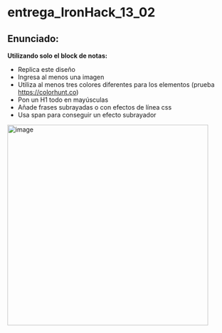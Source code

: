 # entrega_IronHack_13_02

## Enunciado:

**Utilizando solo el block de notas:**

* Replica este diseño
* Ingresa al menos una imagen
* Utiliza al menos tres colores diferentes para los elementos (prueba https://colorhunt.co) 
* Pon un H1 todo en mayúsculas
* Añade frases subrayadas o con efectos de línea css
* Usa span para conseguir un efecto subrayador

<img width="451" alt="image" src="https://user-images.githubusercontent.com/91574355/224991243-719f9233-b800-4061-ac7a-723b075bb3e3.png">
